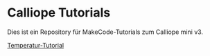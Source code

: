 # Calliope Tutorials

Dies ist ein Repository für MakeCode-Tutorials zum Calliope mini v3.

[Temperatur-Tutorial](https://makecode.calliope.cc/#tutorial:https://github.com/medandlearn/myCalliope-Tutorials/tutorials/temperatur-ampel)

